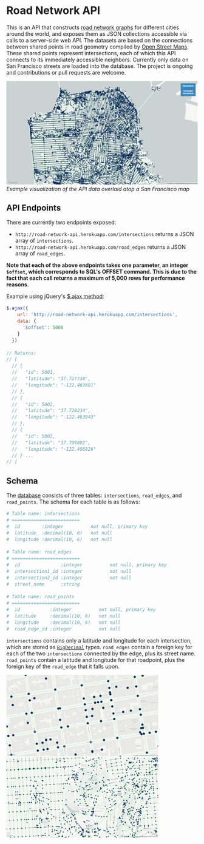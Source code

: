 # Road Network API

This is an API that constructs [road network graphs](https://en.wikipedia.org/wiki/Graph_theory) for different cities around the world, and exposes them as JSON collections accessible via calls to a server-side web API. The datasets are based on the connections between shared points in road geometry compiled by [Open Street Maps](https://www.openstreetmap.org). These shared points represent intersections, each of which this API connects to its immediately accessible neighbors. Currently only data on San Francisco streets are loaded into the database. The project is ongoing and contributions or pull requests are welcome.

![San Francisco](./app/assets/images/San-Francisco-Full.png)
*Example visualization of the API data overlaid atop a San Francisco map*

## API Endpoints

There are currently two endpoints exposed:
+ `http://road-network-api.herokuapp.com/intersections` returns a JSON array of `intersections`.
+ `http://road-network-api.herokuapp.com/road_edges` returns a JSON array of `road_edges`.

**Note that each of the above endpoints takes one parameter, an integer `$offset`, which corresponds to SQL's OFFSET command. This is due to the fact that each call returns a maximum of 5,000 rows for performance reasons.**

Example using jQuery's [$.ajax method](http://api.jquery.com/jquery.ajax/):

````javascript
$.ajax({
    url: 'http://road-network-api.herokuapp.com/intersections',
    data: {
      '$offset': 5000
    }
  })

// Returns:
// [
  // {
  //   "id": 5001,
  //   "latitude": "37.727738",
  //   "longitude": "-122.463601"
  // },
  // {
  //   "id": 5002,
  //   "latitude": "37.728234",
  //   "longitude": "-122.463943"
  // },
  // {
  //   "id": 5003,
  //   "latitude": "37.709892",
  //   "longitude": "-122.456826"
  // } ...
// ]
````

## Schema

The [database](./db/schema.rb) consists of three tables: `intersections`, `road_edges`, and `road_points`. The schema for each table is as follows:

````ruby
# Table name: intersections
# =========================
#  id        :integer          not null, primary key
#  latitude  :decimal(10, 6)   not null
#  longitude :decimal(10, 6)   not null

# Table name: road_edges
# =========================
#  id               :integer          not null, primary key
#  intersection1_id :integer          not null
#  intersection2_id :integer          not null
#  street_name      :string

# Table name: road_points
# =========================
#  id           :integer          not null, primary key
#  latitude     :decimal(10, 6)   not null
#  longitude    :decimal(10, 6)   not null
#  road_edge_id :integer          not null
````

`intersections` contains only a latitude and longitude for each intersection, which are stored as [`BigDecimal`](https://ruby-doc.org/stdlib-1.9.3/libdoc/bigdecimal/rdoc/BigDecimal.html) types. `road_edges` contain a foreign key for each of the two `intersections` connected by the edge, plus its street name. `road_points` contain a latitude and longitude for that roadpoint, plus the foreign key of the `road_edge` that it falls upon.



<img src="./app/assets/images/Grid.png" width="400">    <img src="./app/assets/images/Mid-Range-View.png" width="400">
